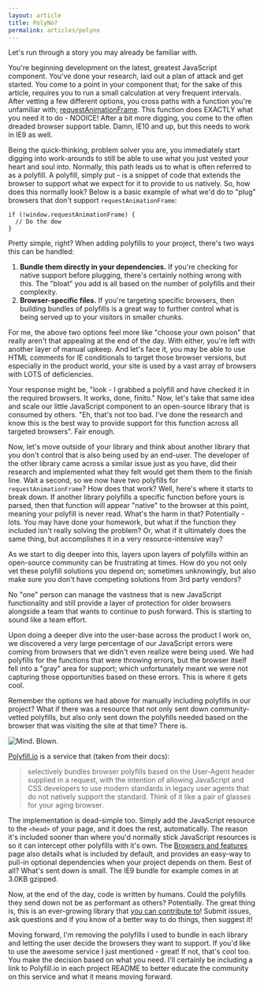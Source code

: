 ```yaml
---
layout: article
title: PolyNo?
permalink: articles/polyno
---
```


Let's run through a story you may already be familiar with.

You're beginning development on the latest, greatest JavaScript component. You've done your research, laid out a plan of attack and get started. You come to a point in your component that; for the sake of this article, requires you to run a small calculation at very frequent intervals. After vetting a few different options, you cross paths with a function you're unfamiliar with;  [requestAnimationFrame](https://developer.mozilla.org/en-US/docs/Web/API/window/requestAnimationFrame). This function does EXACTLY what you need it to do - NOOICE! After a bit more digging, you come to the often dreaded browser support table. Damn, IE10 and up, but this needs to work in IE9 as well.

Being the quick-thinking, problem solver you are, you immediately start digging into work-arounds to still be able to use what you just vested your heart and soul into. Normally, this path leads us to what is often referred to as a polyfill. A polyfill, simply put - is a snippet of code that extends the browser to support what we expect for it to provide to us natively. So, how does this normally look? Below is a basic example of what we'd do to "plug" browsers that don't support `requestAnimationFrame`:

    if (!window.requestAnimationFrame) {
      // Do the dew
    }

Pretty simple, right? When adding polyfills to your project, there's two ways this can be handled:

1. **Bundle them directly in your dependencies.** If you're checking for native support before plugging, there's certainly nothing wrong with this. The "bloat" you add is all based on the number of polyfills and their complexity.
2. **Browser-specific files.** If you're targeting specific browsers, then building bundles of polyfills is a great way to further control what is being served up to your visitors in smaller chunks.

For me, the above two options feel more like "choose your own poison" that really aren't that appealing at the end of the day. With either, you're left with another layer of manual upkeep. And let's face it, you may be able to use HTML comments for IE conditionals to target those browser versions, but especially in the product world, your site is used by a vast array of browsers with LOTS of deficiencies.

Your response might be, "look - I grabbed a polyfill and have checked it in the required browsers. It works, done, finito." Now, let's take that same idea and scale our little JavaScript component to an open-source library that is consumed by others. "Eh, that's not too bad. I've done the research and know this is the best way to provide support for this function across all targeted browsers". Fair enough.

Now, let's move outside of your library and think about another library that you don't control that is also being used by an end-user. The developer of the other library came across a similar issue just as you have, did their research and implemented what they felt would get them them to the finish line. Wait a second, so we now have two polyfills for `requestAnimationFrame`? How does that work? Well, here's where it starts to break down. If another library polyfills a specific function before yours is parsed, then that function will appear "native" to the browser at this point, meaning your polyfill is never read. What's the harm in that? Potentially - lots. You may have done your homework, but what if the function they included isn't really solving the problem? Or, what if it ultimately does the same thing, but accomplishes it in a very resource-intensive way?

As we start to dig deeper into this, layers upon layers of polyfills within an open-source community can be frustrating at times. How do you not only vet these polyfill solutions you depend on; sometimes unknowingly, but also make sure you don't have competing solutions from 3rd party vendors?

No "one" person can manage the vastness that is new JavaScript functionality and still provide a layer of protection for older browsers alongside a team that wants to continue to push forward. This is starting to sound like a team effort.

Upon doing a deeper dive into the user-base across the product I work on, we discovered a very large percentage of our JavaScript errors were coming from browsers that we didn't even realize were being used. We had polyfills for the functions that were throwing errors, but the browser itself fell into a "gray" area for support; which unfortunately meant we were not capturing those opportunities based on these errors. This is where it gets cool.

Remember the options we had above for manually including polyfills in our project? What if there was a resource that not only sent down community-vetted polyfills, but also only sent down the polyfills needed based on the browser that was visiting the site at that time? There is.

<div class="uk-text-center"><img title="Mind. Blown." src="https://media.giphy.com/media/EldfH1VJdbrwY/giphy.gif"></div>

[Polyfill.io](http://polyfill.io) is a service that (taken from their docs):

> selectively bundles browser polyfills based on the User-Agent header supplied in a request, with the intention of allowing JavaScript and CSS developers to use modern standards in legacy user agents that do not natively support the standard. Think of it like a pair of glasses for your aging browser.

The implementation is dead-simple too. Simply add the JavaScript resource to the `<head>` of your page, and it does the rest, automatically. The reason it's included sooner than where you'd normally stick JavaScript resources is so it can intercept other polyfills with it's own. The [Browsers and features](https://cdn.polyfill.io/v2/docs/features/) page also details what is included by default, and provides an easy-way to pull-in optional dependencies when your project depends on them. Best of all? What's sent down is small. The IE9 bundle for example comes in at 3.0KB gzipped.

Now, at the end of the day, code is written by humans. Could the polyfills they send down not be as performant as others? Potentially. The great thing is, this is an ever-growing library that [you can contribute to](https://github.com/Financial-Times/polyfill-service)! Submit issues, ask questions and if you know of a better way to do things, then suggest it!

Moving forward, I'm removing the polyfills I used to bundle in each library and letting the user decide the browsers they want to support. If you'd like to use the awesome service I just mentioned - great! If not, that's cool too. You make the decision based on what you need. I'll certainly be including a link to Polyfill.io in each project README to better educate the community on this service and what it means moving forward.
